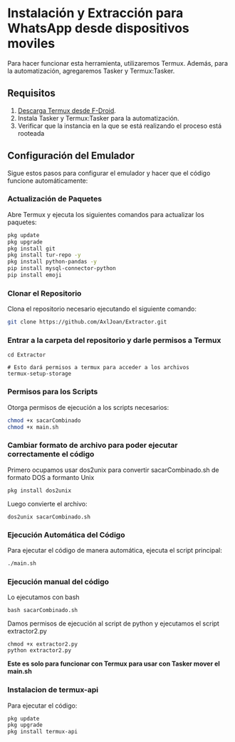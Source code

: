 # Instalación y Extracción para WhatsApp desde dispositivos moviles

Para hacer funcionar esta herramienta, utilizaremos Termux. Además, para la automatización, agregaremos Tasker y Termux:Tasker.

## Requisitos

1. [Descarga Termux desde F-Droid](https://f-droid.org/es/packages/com.termux/).
2. Instala Tasker y Termux:Tasker para la automatización.
3. Verificar que la instancia en la que se está realizando el proceso está rooteada

## Configuración del Emulador

Sigue estos pasos para configurar el emulador y hacer que el código funcione automáticamente:

### Actualización de Paquetes

Abre Termux y ejecuta los siguientes comandos para actualizar los paquetes:

```sh
pkg update
pkg upgrade
pkg install git
pkg install tur-repo -y
pkg install python-pandas -y
pip install mysql-connector-python
pip install emoji
```
### Clonar el Repositorio
Clona el repositorio necesario ejecutando el siguiente comando:

```sh
git clone https://github.com/AxlJoan/Extractor.git
```
### Entrar a la carpeta del repositorio y darle permisos a Termux
```
cd Extractor

# Esto dará permisos a termux para acceder a los archivos
termux-setup-storage
```

### Permisos para los Scripts
Otorga permisos de ejecución a los scripts necesarios:

```sh
chmod +x sacarCombinado
chmod +x main.sh
```
### Cambiar formato de archivo para poder ejecutar correctamente el código
Primero ocupamos usar dos2unix para convertir sacarCombinado.sh de formato DOS a formanto Unix
```
pkg install dos2unix
```
Luego convierte el archivo:
```
dos2unix sacarCombinado.sh
```
### Ejecución Automática del Código
Para ejecutar el código de manera automática, ejecuta el script principal:
```sh
./main.sh
```
### Ejecución manual del código
Lo ejecutamos con bash
```
bash sacarCombinado.sh
```
Damos permisos de ejecución al script de python y ejecutamos el script extractor2.py
```
chmod +x extractor2.py
python extractor2.py
```

**Este es solo para funcionar con Termux para usar con Tasker mover el main.sh**

### Instalacion de termux-api
Para ejecutar el código:
```sh
pkg update
pkg upgrade
pkg install termux-api
```


